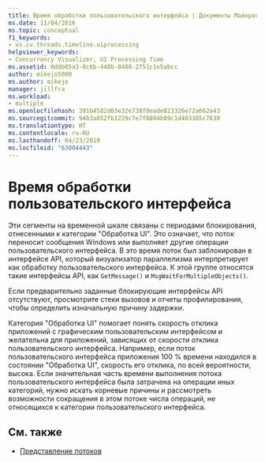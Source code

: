 ```yaml
---
title: Время обработки пользовательского интерфейса | Документы Майкрософт
ms.date: 11/04/2016
ms.topic: conceptual
f1_keywords:
- vs.cv.threads.timeline.uiprocessing
helpviewer_keywords:
- Concurrency Visualizer, UI Processing Time
ms.assetid: 0ddb05a3-8c6b-448b-8488-2751c1e5abcc
author: mikejo5000
ms.author: mikejo
manager: jillfra
ms.workload:
- multiple
ms.openlocfilehash: 391b4582d03e32e738f0eade823326e72a662a43
ms.sourcegitcommit: 94b3a052fb1229c7e7f8804b09c1d403385c7630
ms.translationtype: HT
ms.contentlocale: ru-RU
ms.lasthandoff: 04/23/2019
ms.locfileid: "63004443"
---
```

# <a name="ui-processing-time"></a>Время обработки пользовательского интерфейса
Эти сегменты на временной шкале связаны с периодами блокирования, отнесенными к категории "Обработка UI". Это означает, что поток переносит сообщения Windows или выполняет другие операции пользовательского интерфейса. В это время поток был заблокирован в интерфейсе API, который визуализатор параллелизма интерпретирует как обработку пользовательского интерфейса. К этой группе относятся такие интерфейсы API, как `GetMessage()` и `MsgWaitForMultipleObjects()`.

 Если предварительно заданные блокирующие интерфейсы API отсутствуют, просмотрите стеки вызовов и отчеты профилирования, чтобы определить изначальную причину задержки.

 Категория "Обработка UI" помогает понять скорость отклика приложений с графическим пользовательским интерфейсом и желательна для приложений, зависящих от скорости отклика пользовательского интерфейса. Например, если поток пользовательского интерфейса приложения 100 % времени находился в состоянии "Обработка UI", скорость его отклика, по всей вероятности, высока. Если значительная часть времени выполнения потока пользовательского интерфейса была затрачена на операции иных категорий, нужно искать корневые причины и рассмотреть возможности сокращения в этом потоке числа операций, не относящихся к категории пользовательского интерфейса.

## <a name="see-also"></a>См. также
- [Представление потоков](../profiling/threads-view-parallel-performance.md)